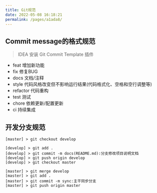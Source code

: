 ```yaml
---
title: Git规范
date: 2022-05-08 16:18:21
permalink: /pages/a1ada8/
---
```



## Commit message的格式规范

> IDEA 安装 Git Commit Template 插件

- feat 增加新功能
- fix 修复BUG
- docs 文档/注释
- style 代码风格改变但不影响运行结果(代码格式化、空格和空行调整等)
- refactor 代码重构
- test 测试
- chore 依赖更新/配置更新
- ci 持续集成


## 开发分支规范

```
[master] > git checkout develop

[develop] > git add .
[develop] > git commit -m docs(README.md):分支修改项目说明文档
[develop] > git push origin develop
[develop] > git checkout master

[master] > git merge develop
[master] > git add .
[master] > git commit -m sync:主干同步分支
[master] > git push origin master
```